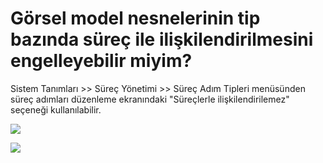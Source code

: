 # Görsel model nesnelerinin tip bazında süreç ile ilişkilendirilmesini engelleyebilir miyim?

Sistem Tanımları >> Süreç Yönetimi >> Süreç Adım Tipleri menüsünden süreç adımları düzenleme ekranındaki "Süreçlerle ilişkilendirilemez" seçeneği kullanılabilir.

![](https://docsbimser.blob.core.windows.net/imagecontainer/1-09b232af-6e89-48e4-9d13-5a945d6a586a.png)

![](https://docsbimser.blob.core.windows.net/imagecontainer/1-09b232af-6e89-48e4-9d13-5a945d6a586a.png)

